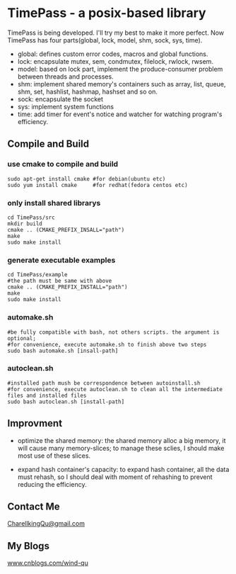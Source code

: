TimePass - a posix-based library
====================
TimePass is being developed. I'll try my best to make it more perfect. Now TimePass has four parts(global, lock, model,
shm, sock, sys, time).
 
 * global: defines custom error codes, macros and global functions.
 * lock: encapsulate mutex, sem, condmutex, filelock, rwlock, rwsem. 
 * model: based on lock part, implement the produce-consumer problem between threads and processes. 
 * shm: implement shared memory's containers such as array, list, queue, shm, set, hashlist, hashmap, hashset and so on.
 * sock: encapsulate the socket
 * sys:  implement system functions
 * time: add timer for event's notice and watcher for watching program's efficiency.
 
Compile and Build
--------------------
### use cmake to compile and build
    sudo apt-get install cmake #for debian(ubuntu etc)
    sudo yum install cmake     #for redhat(fedora centos etc)

### only install shared librarys
    cd TimePass/src
    mkdir build
    cmake .. (CMAKE_PREFIX_INSALL="path")
    make
    sudo make install

### generate executable examples
    cd TimePass/example
    #the path must be same with above
    cmake .. (CMAKE_PREFIX_INSTALL="path")
    make
    sudo make install

### automake.sh
    #be fully compatible with bash, not others scripts. the argument is optional;
    #for convenience, execute automake.sh to finish above two steps
    sudo bash automake.sh [insall-path]

### autoclean.sh
    #installed path mush be correspondence between autoinstall.sh
    #for convenience, execute autoclean.sh to clean all the intermediate files and installed files
    sudo bash autoclean.sh [install-path]

Improvment
--------------------
 * optimize the shared memory: the shared memory alloc a big memory, it will cause many memory-slices; to manage these
 sclies, I should make most use of these slices.
 
 * expand hash container's capacity: to expand hash container, all the data must rehash, so I should deal with moment of rehashing
   to prevent reducing the efficiency.   
    
Contact Me
-------------------
CharellkingQu@gmail.com

My Blogs
-------------------
www.cnblogs.com/wind-qu
